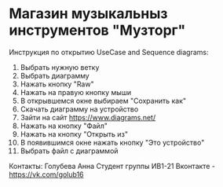 # Магазин музыкальныз инструментов "Музторг"

Инструкция по открытию UseCase and Sequence diagrams:
1. Выбрать нужную ветку
2. Выбрать диаграмму
3. Нажать кнопку "Raw"
4. Нажать на правую кнопку мыши
5. В открывшемся окне выбираем "Сохранить как"
6. Скачать диаграмму на устройство
7. Зайти на сайт https://www.diagrams.net/
8. Нажать на кнопку "Файл"
9. Нажать на кнопку "Открыть из"
10. В появившимся окне нажать кнопку "Это устройство"
11. Выбрать файл с диаграммой

Контакты:
Голубева Анна
Студент группы ИВ1-21
Вконтакте - https://vk.com/golub16
